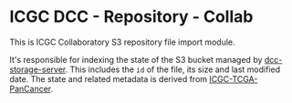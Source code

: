 ICGC DCC - Repository - Collab
===

This is ICGC Collaboratory S3 repository file import module. 

It's responsible for indexing the state of the S3 bucket managed by [dcc-storage-server](/../../dcc-storage/README.md). This includes the `id` of the file, its size and last modified date. The state and related metadata is derived from [ICGC-TCGA-PanCancer](https://github.com/ICGC-TCGA-PanCancer/ceph_transfer_ops).
